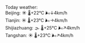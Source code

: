 Today weather:  
Beijing: ☀️ 🌡️+22°C 🌬️↓4km/h  
Tianjin: ☀️ 🌡️+23°C 🌬️→4km/h  
Shijiazhuang: 🌫  🌡️+25°C 🌬️↗4km/h  
Tangshan: ☀️ 🌡️+23°C 🌬️↗4km/h  
